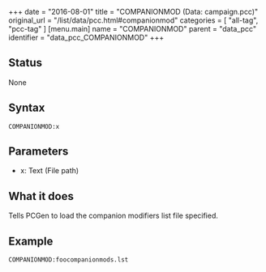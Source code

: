 +++
date = "2016-08-01"
title = "COMPANIONMOD (Data: campaign.pcc)"
original_url = "/list/data/pcc.html#companionmod"
categories = [ "all-tag", "pcc-tag" ]
[menu.main]
    name = "COMPANIONMOD"
    parent = "data_pcc"
    identifier = "data_pcc_COMPANIONMOD"
+++

## Status

None

## Syntax

`COMPANIONMOD:x`

## Parameters

-   x: Text (File path)



What it does
------------

Tells PCGen to load the companion modifiers list file specified.

Example
-------

`COMPANIONMOD:foocompanionmods.lst`

